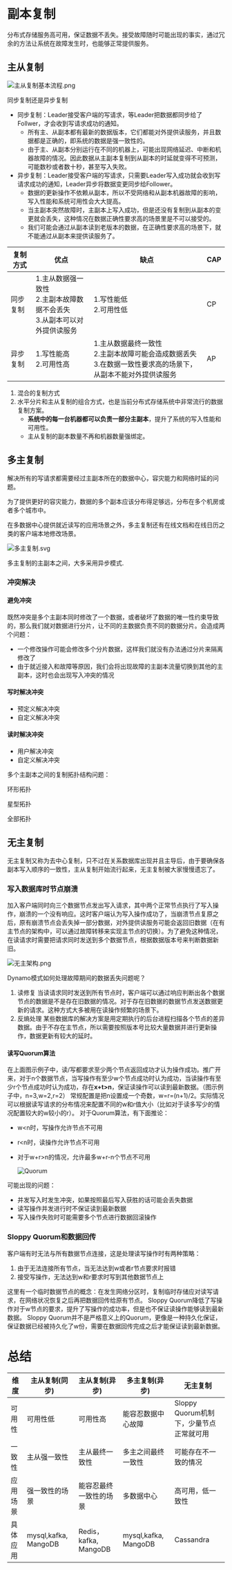 # 副本复制

分布式存储服务高可用，保证数据不丢失。接受故障随时可能出现的事实，通过冗余的方法让系统在故障发生时，也能够正常提供服务。

## 主从复制

![主从复制基本流程.png](./images/主从复制基本流程.png)

同步复制还是异步复制

* 同步复制：Leader接受客户端的写请求，等Leader把数据都同步给了Follwer，才会收到写请求成功的通知。
  * 所有主、从副本都有最新的数据版本，它们都能对外提供读服务，并且数据都是正确的，即系统的数据是强一致性的。
  * 由于主、从副本分别运行在不同的机器上，可能出现网络延迟、中断和机器故障的情况。因此数据从主副本复制到从副本的时延就变得不可预测，可能数秒或者数十秒，甚至写入失败。
* 异步复制：Leader接受客户端的写请求，只需要Leader写入成功就会收到写请求成功的通知，Leader异步将数据变更同步给Follower。
  * 数据的更新操作不依赖从副本，所以不受网络和从副本机器故障的影响，写入性能和系统可用性会大大提高。
  * 当主副本突然故障时，主副本上写入成功，但是还没有复制到从副本的变更就会丢失，这种情况在数据正确性要求高的场景里是不可以接受的。
  * 我们可能会通过从副本读到老版本的数据，在正确性要求高的场景下，就不能通过从副本来提供读服务了。

| 复制方式 | 优点                                                         | 缺点                                                         | CAP  |
| -------- | ------------------------------------------------------------ | ------------------------------------------------------------ | ---- |
| 同步复制 | 1.主从数据强一致性<br />2.主副本故障数据不会丢失<br />3.从副本可以对外提供读服务 | 1.写性能低<br />2.可用性低                                   | CP   |
| 异步复制 | 1.写性能高<br />2.可用性高                                   | 1.主从数据最终一致性<br />2.主副本故障可能会造成数据丢失<br />3.在数据一致性要求高的场景下，从副本不能对外提供读服务 | AP   |

1. 混合的复制方式
2. 水平分片和主从复制的组合方式，也是当前分布式存储系统中非常流行的数据复制方案。
   * **系统中的每一台机器都可以负责一部分主副本**，提升了系统的写入性能和可用性。
   * 主从复制的副本数量不再和机器数量强绑定。



## 多主复制

解决所有的写请求都需要经过主副本所在的数据中心，容灾能力和网络时延的问题。

为了提供更好的容灾能力，数据的多个副本应该分布得足够远，分布在多个机房或者多个城市中。

在多数据中心提供就近读写的应用场景之外，多主复制还有在线文档和在线日历之类的客户端本地修改场景。

![多主复制.svg](./images/多主复制.svg)

多主复制的主副本之间，大多采用异步模式.

### 冲突解决

#### 避免冲突

既然冲突是多个主副本同时修改了一个数据，或者破坏了数据的唯一性约束导致的，那么我们就对数据进行分片，让不同的主数据负责不同的数据分片。会造成两个问题：

* 一个修改操作可能会修改多个分片数据，这样我们就没有办法通过分片来隔离修改了
* 由于就近接入和故障等原因，我们会将出现故障的主副本流量切换到其他的主副本，这时也会出现写入冲突的情况

#### 写时解决冲突

* 预定义解决冲突
* 自定义解决冲突

#### 读时解决冲突

* 用户解决冲突
* 自定义解决冲突

多个主副本之间的复制拓扑结构问题：

环形拓扑

星型拓扑

全部拓扑

## 无主复制

无主复制又称为去中心复制，只不过在关系数据库出现并且主导后，由于要确保各副本写入顺序的一致性，主从复制开始流行起来，无主复制被大家慢慢遗忘了。

### 写入数据库时节点崩溃

加入客户端同时向三个数据节点发出写入请求，其中两个正常节点执行了写入操作，崩溃的一个没有响应。这时客户端认为写入操作成功了，当崩溃节点复原之后，原有崩溃节点会丢失掉一部分数据，对外提供读服务可能会返回旧数据（在有主节点的架构中，可以通过故障转移来实现主节点的切换）。为了避免这种情况，在读请求时需要把请求同时发送到多个数据节点，根据数据版本号来判断数据新旧。

![无主架构.png](./images/无主架构.png)

Dynamo模式如何处理故障期间的数据丢失问题呢？

1. 读修复  当读请求同时发送到所有节点时，客户端可以通过响应判断出各个数据节点的数据是不是存在旧数据的情况。对于存在旧数据的数据节点发送数据更新的请求。这种方式大多被用在读操作频繁的场景下。
2. 反熵处理  某些数据库的解决方案是用定期执行的后台进程扫描各个节点的差异数据。由于不存在主节点，所以需要按照版本号比较大量数据并进行更新操作，数据更新有较大的延时。

#### 读写Quorum算法

在上面图示例子中，读/写都要求至少两个节点返回成功才认为操作成功。推广开来，对于n个数据节点，当写操作有至少w个节点成功时认为成功，当读操作有至少r个节点成功时认为成功，存在**x+t>n**，保证读操作可以读到最新数据。（图示例子中，n=3,w=2,r=2）
 常规配置是把n设置成一个奇数，w=r=(n+1)/2。实际情况可以根据读写请求的分布情况来配置不同的w和r值大小（比如对于读多写少的情况配置较大的w较小的r）。
 对于Quorum算法，有下面推论：

- w<n时，写操作允许节点不可用

- r<n时，读操作允许节点不可用

- 对于w+r>n的情况，允许最多w+r-n个节点不可用

  ![Quorum](./images/Quorum算法.png)

可能出现的问题：

- 并发写入时发生冲突，如果按照最后写入获胜的话可能会丢失数据
- 读写操作并发进行时不保证读到最新数据
- 写入操作失败时可能需要多个节点进行数据回滚操作

### Sloppy Quorum和数据回传

客户端有时无法与所有数据节点连接，这是处理读写操作时有两种策略：

1. 由于无法连接所有节点，当无法达到w或者r节点要求时报错
2. 接受写操作，无法达到w和r要求时写到其他数据节点上

这里有一个临时数据节点的概念：在发生网络分区时，复制临时存储应对读写请求，在网络状况恢复之后再把数据回传给原有节点。
 Sloppy Quorum降低了写操作对于w节点的要求，提升了写操作的成功率，但是也不保证读操作能够读到最新数据。
 Sloppy Quorum并不是严格意义上的Quorum，更像是一种持久化保证，保证数据已经被持久化了w份，需要在数据回传完成之后才能保证读到最新数据。

# 总结

| 维度     | 主从复制(同步)       | 主从复制(异步)         | 多主复制(异步)       | 无主复制                                |
| -------- | -------------------- | ---------------------- | -------------------- | --------------------------------------- |
| 可用性   | 可用性低             | 可用性高               | 能容忍数据中心故障   | Sloppy Quorum机制下，少量节点正常就可用 |
| 一致性   | 主从强一致性         | 主从最终一致性         | 多主之间最终一致性   | 可能存在不一致的情况                    |
| 应用场景 | 强一致性的场景       | 能容忍最终一致性的场景 | 多数据中心           | 高可用，低一致性                        |
| 具体应用 | mysql,kafka, MangoDB | Redis，kafka, MangoDB  | mysql,kafka, MangoDB | Cassandra                               |


